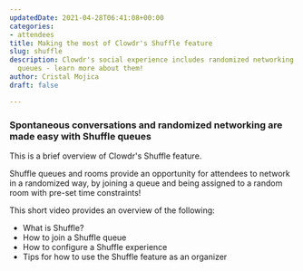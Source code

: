 ```yaml
---
updatedDate: 2021-04-28T06:41:08+00:00
categories:
- attendees
title: Making the most of Clowdr's Shuffle feature
slug: shuffle
description: Clowdr's social experience includes randomized networking via Shuffle
  queues - learn more about them!
author: Cristal Mojica
draft: false

---
```

### Spontaneous conversations and randomized networking are made easy with Shuffle queues

This is a brief overview of Clowdr's Shuffle feature. 

Shuffle queues and rooms provide an opportunity for attendees to network in a randomized way, by joining a queue and being assigned to a random room with pre-set time constraints!

This short video provides an overview of the following:

* What is Shuffle?
* How to join a Shuffle queue
* How to configure a Shuffle experience
* Tips for how to use the Shuffle feature as an organizer